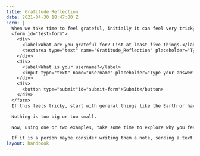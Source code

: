 ```yaml
---
title: Gratitude Reflection
date: 2021-04-30 18:47:00 Z
Form: |
  When we take time to feel grateful, initially it can feel very tricky. As we practice it gets easier to identify the things in life we feel lucky for. We are able to appreciate what we have and studies have shown that this has a notable impact on our wellbeing.
  <form id="test-form">
    <div>
      <label>What are you grateful for? List at least five things.</label>
      <textarea type="text" name="Gratitude_Reflection" placeholder="Type your answer here"></textarea>
    </div>
    <div>
      <label>What is your username?</label>
      <input type="text" name="username" placeholder="Type your answer here"></input>
    </div>
    <div>
      <button type="submit"id="submit-form">Submit</button>
    </div>
  </form>
  If this feels tricky, start with general things like the Earth or having air to breathe.  Sometimes it can help to go back to things you have enjoyed doing and list those, maybe you are grateful to be able to watch films and this could lead to gratitude for eyes or colours or animators.

  Nothing is too big or too small.

  Now, using one or two examples, take some time to explore why you feel grateful for these things. What is it about them that makes you feel grateful? How are you lucky to have them? How can you appreciate them more in your life?

  If it is a person maybe consider writing them a note, sending a text or telling them that you feel grateful for them.
layout: handbook
---
```


